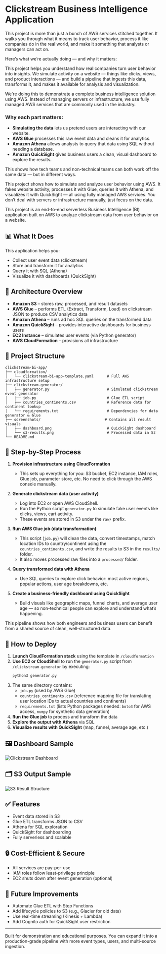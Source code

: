 # Clickstream Business Intelligence Application

This project is more than just a bunch of AWS services stitched together. It walks you through what it means to track user behavior, process it like companies do in the real world, and make it something that analysts or managers can act on.

Here’s what we’re actually doing — and why it matters:

This project helps you understand how real companies turn user behavior into insights. We simulate activity on a website — things like clicks, views, and product interactions — and build a pipeline that ingests this data, transforms it, and makes it available for analysis and visualization.

We're doing this to demonstrate a complete business intelligence solution using AWS. Instead of managing servers or infrastructure, we use fully managed AWS services that are commonly used in the industry.

### Why each part matters:
- **Simulating the data** lets us pretend users are interacting with our website.
- **AWS Glue** processes this raw event data and cleans it for analytics.
- **Amazon Athena** allows analysts to query that data using SQL without needing a database.
- **Amazon QuickSight** gives business users a clean, visual dashboard to explore the results.

This shows how tech teams and non-technical teams can both work off the same data — but in different ways.

This project shows how to simulate and analyze user behavior using AWS. It fakes website activity, processes it with Glue, queries it with Athena, and visualizes it with QuickSight — all using fully managed AWS services. You don’t deal with servers or infrastructure manually, just focus on the data.

This project is an end-to-end serverless Business Intelligence (BI) application built on AWS to analyze clickstream data from user behavior on a website.

## 📊 What It Does
This application helps you:
- Collect user event data (clickstream)
- Store and transform it for analytics
- Query it with SQL (Athena)
- Visualize it with dashboards (QuickSight)

## 🧱 Architecture Overview
- **Amazon S3** – stores raw, processed, and result datasets
- **AWS Glue** – performs ETL (Extract, Transform, Load) on clickstream JSON to produce CSV analytics data
- **Amazon Athena** – runs ad hoc SQL queries on the transformed data
- **Amazon QuickSight** – provides interactive dashboards for business users
- **EC2 Instance** – simulates user events (via Python generator)
- **AWS CloudFormation** – provisions all infrastructure

## 📁 Project Structure
```
clickstream-bi-app/
├── cloudformation/
│   └── clickstream-bi-app-template.yaml      # Full AWS infrastructure setup
├── clickstream-generator/
│   ├── generator.py                          # Simulated clickstream event generator
│   ├── job.py                                # Glue ETL script
│   ├── countries_continents.csv              # Reference data for continent lookup
│   └── requirements.txt                      # Dependencies for data generator & Glue
├── screenshots/                             # Contains all result visuals
│   ├── dashboard.png                         # QuickSight dashboard
│   └── s3-results.png                        # Processed data in S3
└── README.md
```

## 🔧 Step-by-Step Process

1. **Provision infrastructure using CloudFormation**
   - This sets up everything for you: S3 bucket, EC2 instance, IAM roles, Glue job, parameter store, etc. No need to click through the AWS console manually.

2. **Generate clickstream data (user activity)**
   - Log into EC2 or open AWS CloudShell.
   - Run the Python script `generator.py` to simulate fake user events like clicks, views, cart activity.
   - These events are stored in S3 under the `raw/` prefix.

3. **Run AWS Glue job (data transformation)**
   - This script (`job.py`) will clean the data, convert timestamps, match location IDs to country/continent using the `countries_continents.csv`, and write the results to S3 in the `results/` folder.
   - It also moves processed raw files into a `processed/` folder.

4. **Query transformed data with Athena**
   - Use SQL queries to explore click behavior: most active regions, popular actions, user age breakdowns, etc.

5. **Create a business-friendly dashboard using QuickSight**
   - Build visuals like geographic maps, funnel charts, and average user age — so non-technical people can explore and understand what’s happening.

This pipeline shows how both engineers and business users can benefit from a shared source of clean, well-structured data.

## 🚀 How to Deploy
1. **Launch CloudFormation stack** using the template in `/cloudformation`
2. **Use EC2 or CloudShell** to run the `generator.py` script from `/clickstream-generator` by executing:
   ```bash
   python3 generator.py
   ```
3. The same directory contains:
   - `job.py` (used by AWS Glue)
   - `countries_continents.csv` (reference mapping file for translating user location IDs to actual countries and continents)
   - `requirements.txt` (lists Python packages needed: `boto3` for AWS access, `numpy` for synthetic data generation)
4. **Run the Glue job** to process and transform the data
5. **Explore the output with Athena** via SQL
6. **Visualize results with QuickSight** (map, funnel, average age, etc.)

## 🖼️ Dashboard Sample
![Clickstream Dashboard](screenshots/Dashboard.png)

## 🗂️ S3 Output Sample
![S3 Result Structure](screenshots/s3-results.png)

## ✅ Features
- Event data stored in S3
- Glue ETL transforms JSON to CSV
- Athena for SQL exploration
- QuickSight for dashboarding
- Fully serverless and scalable

## 🔒 Cost-Efficient & Secure
- All services are pay-per-use
- IAM roles follow least-privilege principle
- EC2 shuts down after event generation (optional)

## 🧩 Future Improvements
- Automate Glue ETL with Step Functions
- Add lifecycle policies to S3 (e.g., Glacier for old data)
- Use real-time streaming (Kinesis + Lambda)
- Add Cognito auth for QuickSight user restriction

---

Built for demonstration and educational purposes. You can expand it into a production-grade pipeline with more event types, users, and multi-source ingestion.
